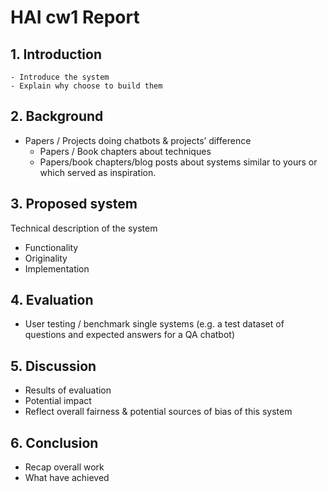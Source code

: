 # HAI cw1 Report

## 1. Introduction

    - Introduce the system
    - Explain why choose to build them

## 2. Background

- Papers / Projects doing chatbots & projects’ difference
	- Papers / Book chapters about techniques
	- Papers/book chapters/blog posts about systems similar to yours or which served as inspiration. 


## 3. Proposed system
Technical description of the system

- Functionality
- Originality
- Implementation


## 4. Evaluation

- User testing / benchmark single systems (e.g. a test dataset of questions and expected answers for a QA chatbot)


## 5. Discussion

- Results of evaluation
- Potential impact
- Reflect overall fairness & potential sources of bias of this system


## 6. Conclusion

- Recap overall work
- What have achieved
